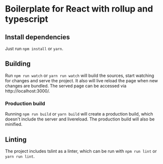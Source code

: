 # Boilerplate for React with rollup and typescript

## Install dependencies
Just run `npm install` or `yarn`.

## Building
Run `npm run watch` or `yarn run watch` will build the sources, start watching for changes and serve the project.
It also will live reload the page when new changes are bundled.
The served page can be accessed via http://localhost:3000/.

### Production build
Running `npm run build` or `yarn build` will create a production build, which doesn't include the server and livereload.
The production build will also be minified.

## Linting
The project includes tslint as a linter, which can be run with `npm run lint` or `yarn run lint`.
